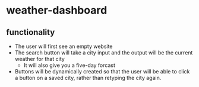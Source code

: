 # weather-dashboard

## functionality
* The user will first see an empty website
* The search button will take a city input and the output will be the current weather for that city
    * It will also give you a five-day forcast
* Buttons will be dynamically created so that the user will be able to click a button on a saved city, rather than retyping the city again.